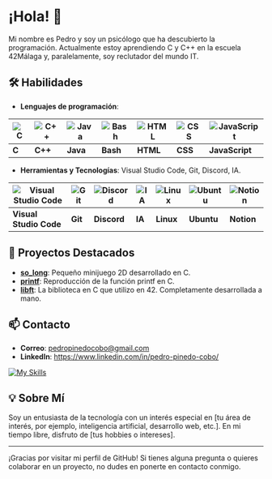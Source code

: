 # ¡Hola! 👋

Mi nombre es Pedro y soy un psicólogo que ha descubierto la programación. Actualmente estoy aprendiendo C y C++ en la escuela 42Málaga y, paralelamente, soy reclutador del mundo IT. 

## 🛠 Habilidades

- **Lenguajes de programación**:
  

| ![C](https://skillicons.dev/icons?i=c) | ![C++](https://skillicons.dev/icons?i=cpp) | ![Java](https://skillicons.dev/icons?i=java) | ![Bash](https://skillicons.dev/icons?i=bash) | ![HTML](https://skillicons.dev/icons?i=html) | ![CSS](https://skillicons.dev/icons?i=css) | ![JavaScript](https://skillicons.dev/icons?i=javascript) |
| -------------------------------------- | ------------------------------------------- | -------------------------------------------- | --------------------------------------------- | ------------------------------------------- | ------------------------------------------ | ------------------------------------------------------- |
| **C**                                  | **C++**                                    | **Java**                                     | **Bash**                                     | **HTML**                                    | **CSS**                                    | **JavaScript**                                          |


- **Herramientas y Tecnologías**: Visual Studio Code, Git, Discord, IA.
  

| ![Visual Studio Code](https://skillicons.dev/icons?i=vscode) | ![Git](https://skillicons.dev/icons?i=git) | ![Discord](https://skillicons.dev/icons?i=discord) | ![IA](https://skillicons.dev/icons?i=ai) | ![Linux](https://skillicons.dev/icons?i=linux) | ![Ubuntu](https://skillicons.dev/icons?i=ubuntu) | ![Notion](https://skillicons.dev/icons?i=notion) |
| ------------------------------------------------------------ | ----------------------------------------- | --------------------------------------------------- | ----------------------------------------- | ----------------------------------------------- | ----------------------------------------------- | ----------------------------------------------- |
| **Visual Studio Code**                                       | **Git**                                   | **Discord**                                         | **IA**                                    | **Linux**                                      | **Ubuntu**                                      | **Notion**                                      |


## 🚀 Proyectos Destacados

- **[so_long](https://github.com/pepinedo/so_long)**: Pequeño minijuego 2D desarrollado en C.
- **[printf](https://github.com/pepinedo/Printf)**: Reproducción de la función printf en C. 
- **[libft](https://github.com/pepinedo/Libft)**: La biblioteca en C que utilizo en 42. Completamente desarrollada a mano.

## 📫 Contacto

- **Correo**: pedropinedocobo@gmail.com
- **LinkedIn**: https://www.linkedin.com/in/pedro-pinedo-cobo/

<a href="https://github.com/francfer-art/francfer-art">
    <img src="https://skillicons.dev/icons?i=c,cpp,python,html,css" alt="My Skills">
</a>

## 💡 Sobre Mí

Soy un entusiasta de la tecnología con un interés especial en [tu área de interés, por ejemplo, inteligencia artificial, desarrollo web, etc.]. En mi tiempo libre, disfruto de [tus hobbies o intereses].

---

¡Gracias por visitar mi perfil de GitHub! Si tienes alguna pregunta o quieres colaborar en un proyecto, no dudes en ponerte en contacto conmigo.
